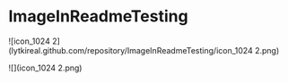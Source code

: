 # ImageInReadmeTesting
![icon_1024 2](lytkireal.github.com/repository/ImageInReadmeTesting/icon_1024 2.png)

![](icon_1024 2.png)
